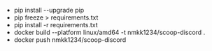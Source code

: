 - pip install --upgrade pip
- pip freeze > requirements.txt
- pip install -r requirements.txt
- docker build --platform linux/amd64 -t nmkk1234/scoop-discord .
- docker push nmkk1234/scoop-discord